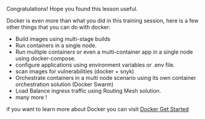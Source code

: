 Congratulations! Hope you found this lesson useful.


Docker is even more than what you did in this training session, here is a few other things that you can do with docker:

- Build images using multi-stage builds
- Run containers in a single node.
- Run multiple containers or even a multi-container app in a single node using docker-compose.
- configure applications using environment variables or .env file.
- scan images for vulnerabilities (docker + snyk)
- Orchestrate containers in a multi node scenario using its own container orchestration solution (Docker Swarm)
- Load Balance ingress traffic using Routing Mesh solution.
- many more !


if you want to learn more about Docker you can visit [Docker Get Started](https://docs.docker.com/get-started/)
